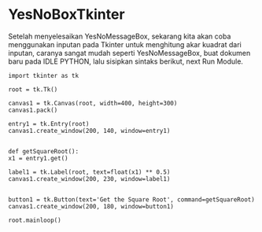 # YesNoBoxTkinter

Setelah menyelesaikan YesNoMessageBox, sekarang kita akan coba menggunakan inputan pada Tkinter untuk menghitung akar kuadrat dari inputan,
caranya sangat mudah seperti YesNoMessageBox, buat dokumen baru pada IDLE PYTHON, lalu sisipkan sintaks berikut, next Run Module.

    import tkinter as tk

    root = tk.Tk()

    canvas1 = tk.Canvas(root, width=400, height=300)
    canvas1.pack()

    entry1 = tk.Entry(root)
    canvas1.create_window(200, 140, window=entry1)


    def getSquareRoot():
    x1 = entry1.get()

    label1 = tk.Label(root, text=float(x1) ** 0.5)
    canvas1.create_window(200, 230, window=label1)


    button1 = tk.Button(text='Get the Square Root', command=getSquareRoot)
    canvas1.create_window(200, 180, window=button1)

    root.mainloop()
